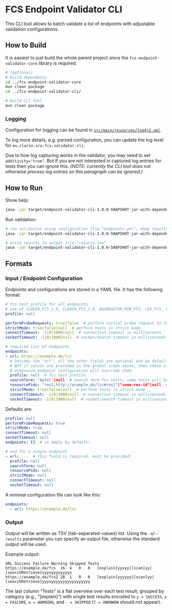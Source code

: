 # FCS Endpoint Validator CLI

This CLI tool allows to batch validate a list of endpoints with adjustable validation configurations.

## How to Build

It is easiest to just build the whole parent project since the `fcs-endpoint-validator-core` library is required.

```bash
# (optional)
# build dependency
cd ../fcs-endpoint-validator-core
mvn clean package
cd ../fcs-endpoint-validator-cli/

# build CLI tool
mvn clean package
```

### Logging

Configuration for logging can be found in [`src/main/resources/log4j2.xml`](src/main/resources/log4j2.xml).

To log more details, e.g. parsed configuration, you can update the log level for `eu.clarin.sru.fcs.validator.cli`.

Due to how log capturing works in the validator, you may need to set `additivity="true"`. But if you are not interested in captured log entries for tests then you can ignore this. _(NOTE: currently the CLI tool does not otherwise process log entries so this paragraph can be ignored.)_

## How to Run

Show help:

```bash
java -jar target/endpoint-validator-cli-1.0.0-SNAPSHOT-jar-with-dependencies.jar -h
```

Run validation:

```bash
# run validation using configuration file "endpoints.yml", dump results to stdout
java -jar target/endpoint-validator-cli-1.0.0-SNAPSHOT-jar-with-dependencies.jar -i endpoints.yml

# write results to output file "results.tsv"
java -jar target/endpoint-validator-cli-1.0.0-SNAPSHOT-jar-with-dependencies.jar -i endpoints.yml -o results.tsv
```

## Formats

### Input / Endpoint Configuration

Endpoints and configurations are stored in a YAML file. It has the following format:

```yml
# fcs test profile for all endpoints
# one of CLARIN_FCS_1_0, CLARIN_FCS_2_0, AGGREGATOR_MIN_FCS, LEX_FCS, CLARIN_FCS_LEGACY or null for auto-detection
profile: null

performProbeRequests: true|false  # perform initial probe request to check if endpoint responds, by default "true"
strictMode: true|false|null  # perform tests in strict mode
connectTimeout: -1|0|1000|null  # connection timeout in milliseconds
socketTimeout: -1|0|1000|null  # socket/search timeout in milliseconds

# required list of endpoints
endpoints:
- url: https://example.de/lcc
  # besides the "url", all the other fields are optional and by default "null"
  # BUT if values are provided in the global scope above, then those will be taken,
  # otherwise endpoint configuration will override them
  profile: null  # fcs test profile
  searchTerm: "Apfel"|null  # search term for tests, some tests will be skipped if not provided
  resourcePids: "res1,http://example.de/lcc#res2"|"some-res-id"|null  # list of resource PIDs for tests, should be a comma separated string
  strictMode: true|false|null  # perform tests in strict mode
  connectTimeout: -1|0|1000|null  # connection timeout in milliseconds
  socketTimeout: -1|0|1000|null  # socket/search timeout in milliseconds
```

Defaults are:

```yml
profile: null
performProbeRequests: true
strictMode: true
connectTimeout: null
socketTimeout: null
endpoints: []  # is empty by default!

# and for a single endpoint
- url: ...  # this field is required, must be provided!
  profile: null
  searchTerm: null
  resourcePids: null
  strictMode: null
  connectTimeout: null
  socketTimeout: null
```

A minimal configuration file can look like this:

```yml
endpoints:
  - url: https://example.de/lcc
```

### Output

Output will be written as TSV (tab-separated-values) list. Using the `-o`/`--results` parameter you can specify an output file, otherwise the standard output will be used.

Example output:

```tsv
URL	Success	Failure	Warning	Skipped	Tests
https://example.de/fcs	16	4	0	0	[explain]yyxyy|[scan]yy|[searchRetrieve]xyyxyyyyyyyyx
https://example.de/fcs2	28	1	0	0	[explain]yyyyyy|[scan]yy|[searchRetrieve]yyyxyyyyyyyyyyyyyyyyy
```

The last column "Tests" is a flat overview over each test result, grouped by category (e.g., "[explain]") with single test results encoded to `y = SUCCESS`, `x = FAILURE`, `w = WARNING`, and `- = SKIPPED` (`? = UNKNWON` should not appear).
